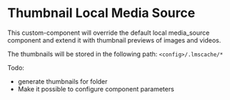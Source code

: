 # Thumbnail Local Media Source

This custom-component will override the default local media_source component and extend it with thumbnail previews of images and videos.


The thumbnails will be stored in the following path: `<config>/.lmscache/*`


Todo: 
* generate thumbnails for folder
* Make it possible to configure component parameters